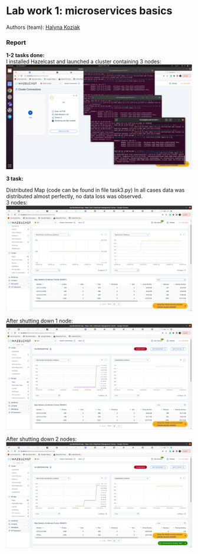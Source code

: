 # Lab work 1: microservices basics
Authors (team): [Halyna Koziak](https://github.com/hkoziak)

### Report
**1-2 tasks done:**    
I installed Hazelcast and launched a cluster containing 3 nodes:   
![alt text](https://github.com/hkoziak/microservices_apz/blob/hazelcast_lab/report_images/tasks1_2.png?raw=true)

**3 task:**   

Distributed Map (code can be found in file task3.py)
In all cases data was distributed almost perfectly, no data loss was observed.   
3 nodes:
![alt text](https://github.com/hkoziak/microservices_apz/blob/hazelcast_lab/report_images/task3_3nodes.png?raw=true)

After shutting down 1 node:
![alt text](https://github.com/hkoziak/microservices_apz/blob/hazelcast_lab/report_images/task3_2nodes.png?raw=true)

After shutting down 2 nodes:
![alt text](https://github.com/hkoziak/microservices_apz/blob/hazelcast_lab/report_images/task3_1node.png?raw=true)

